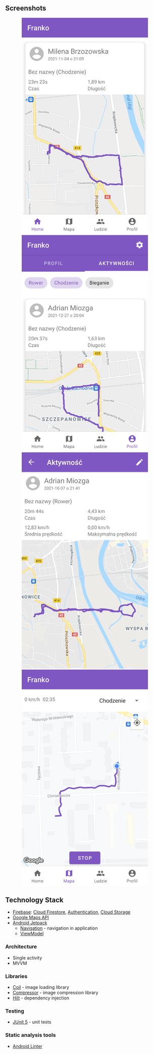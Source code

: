 ## Screenshots

<p align="middle">
  <img src="/assets/Screenshot1.png" width="400"/>
  <img src="/assets/Screenshot2.png" width="400"/>
  <img src="/assets/Screenshot3.png" width="400"/>
  <img src="/assets/Screenshot4.png" width="400"/>
</p>

## Technology Stack

- [Firebase](https://firebase.google.com/): [Cloud Firestore](https://firebase.google.com/products/realtime-database), [Authentication](https://firebase.google.com/products/auth), [Cloud Storage](https://firebase.google.com/products/storage)
- [Google Maps API](https://developers.google.com/maps)
- [Android Jetpack](https://developer.android.com/jetpack)
  - [Navigation](https://developer.android.com/guide/navigation) - navigation
    in application
  - [ViewModel](https://developer.android.com/topic/libraries/architecture/viewmodel)

### Architecture

- Single activity
- MVVM

### Libraries

- [Coil](https://github.com/coil-kt/coil) - image loading library
- [Compressor](https://github.com/zetbaitsu/Compressor) - image compression
  library
- [Hilt](https://developer.android.com/training/dependency-injection/hilt-android) - dependency injection

### Testing

- [JUnit 5](https://junit.org/junit5/) - unit tests

### Static analysis tools

- [Android Linter](https://developer.android.com/studio/write/lint)
